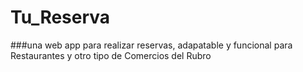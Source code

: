 # Tu_Reserva

###una web app para realizar reservas, adapatable y funcional para Restaurantes y otro tipo de Comercios del Rubro
